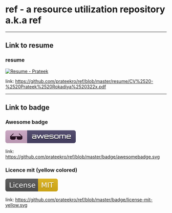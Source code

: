 # ref - a resource utilization repository a.k.a ref

---
## Link to resume

### resume

[![Resume - Prateek](https://github.com/prateekro/ref/blob/master/resume/prateek_bw_icon.ico)](https://github.com/prateekro/ref/blob/master/resume/CV%2520-%2520Prateek%2520Rokadiya%2520322x.pdf)

link: https://github.com/prateekro/ref/blob/master/resume/CV%2520-%2520Prateek%2520Rokadiya%2520322x.pdf

---

## Link to badge

### Awesome badge

[![Awesome](https://github.com/prateekro/ref/blob/master/badge/awesomebadge.svg)](https://github.com/prateekro/) 

link: https://github.com/prateekro/ref/blob/master/badge/awesomebadge.svg

### Licence mit (yellow colored)

[![mit-yellow](https://github.com/prateekro/ref/blob/master/badge/license-mit-yellow.svg)](https://github.com/prateekro/ref/blob/master/badge/license-mit-yellow.svg)

link: https://github.com/prateekro/ref/blob/master/badge/license-mit-yellow.svg
